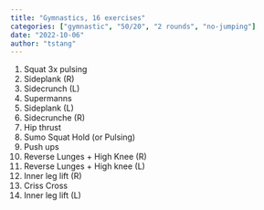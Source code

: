 ```yaml
---
title: "Gymnastics, 16 exercises"
categories: ["gymnastic", "50/20", "2 rounds", "no-jumping"]
date: "2022-10-06"
author: "tstang"
---
```


1. Squat 3x pulsing
1. Sideplank (R)
1. Sidecrunch (L)
1. Supermanns
1. Sideplank (L)
1. Sidecrunche (R)
1. Hip thrust
1. Sumo Squat Hold (or Pulsing)
1. Push ups
1. Reverse Lunges + High Knee (R)
1. Reverse Lunges + High knee (L)
1. Inner leg lift (R)
1. Criss Cross
1. Inner leg lift (L)
